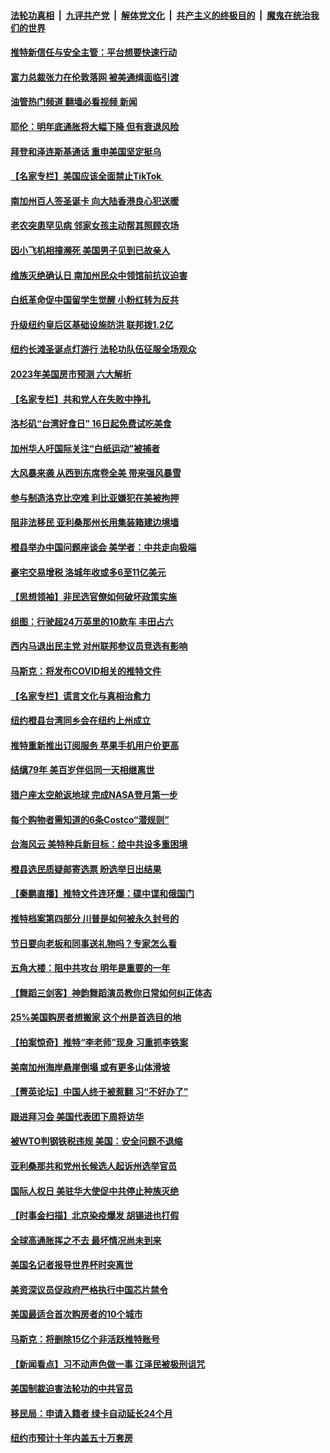 ####  [法轮功真相](../../../../basic/blob/master/README.md?t=12130501) &nbsp;|&nbsp; [九评共产党](../../../../9ping.md/blob/master/README.md?t=12130501) &nbsp;|&nbsp; [解体党文化](../../../../jtdwh.md/blob/master/README.md?t=12130501)  &nbsp;|&nbsp; [共产主义的终极目的](../../../../gczydzjmd.md/blob/master/README.md?t=12130501) &nbsp;|&nbsp; [魔鬼在统治我们的世界](../../../../mgztzwmdsj.md/blob/master/README.md?t=12130501) 

#### [推特新信任与安全主管：平台想要快速行动](../pages/nsc412/n13883387.md?t=12130501) 

#### [富力总裁张力在伦敦落网 被美通缉面临引渡](../pages/nsc412/n13883423.md?t=12130501) 

#### [油管热门频道 翻墙必看视频 新闻](http://129.146.143.75:81/youtube.html?12130501)

#### [耶伦：明年底通胀将大幅下降 但有衰退风险](../pages/nsc412/n13883402.md?t=12130501) 

#### [拜登和泽连斯基通话 重申美国坚定挺乌](../pages/nsc412/n13883414.md?t=12130501) 

#### [【名家专栏】美国应该全面禁止TikTok ](../pages/nsc412/n13883316.md?t=12130501) 

#### [南加州百人签圣诞卡 向大陆香港良心犯送暖](../pages/nsc412/n13883036.md?t=12130501) 

#### [老农突患罕见病 邻家女孩主动帮其照顾农场](../pages/nsc412/n13882933.md?t=12130501) 

#### [因小飞机相撞濒死 美国男子见到已故亲人](../pages/nsc412/n13883172.md?t=12130501) 

#### [维族灭绝确认日 南加州民众中领馆前抗议迫害](../pages/nsc412/n13883074.md?t=12130501) 

#### [白纸革命促中国留学生觉醒 小粉红转为反共](../pages/nsc412/n13882873.md?t=12130501) 



#### [升级纽约皇后区基础设施防洪 联邦拨1.2亿](../pages/nsc412/n13882961.md?t=12130501) 

#### [纽约长滩圣诞点灯游行 法轮功队伍征服全场观众](../pages/nsc412/n13883039.md?t=12130501) 

#### [2023年美国房市预测 六大解析](../pages/nsc412/n13882966.md?t=12130501) 

#### [【名家专栏】共和党人在失败中挣扎](../pages/nsc412/n13882633.md?t=12130501) 

#### [洛杉矶“台湾好食日” 16日起免费试吃美食](../pages/nsc412/n13882984.md?t=12130501) 

#### [加州华人吁国际关注“白纸运动”被捕者](../pages/nsc412/n13882954.md?t=12130501) 

#### [大风暴来袭 从西到东席卷全美 带来强风暴雪](../pages/nsc412/n13882882.md?t=12130501) 

#### [参与制造洛克比空难 利比亚嫌犯在美被拘押](../pages/nsc412/n13882745.md?t=12130501) 

#### [阻非法移民 亚利桑那州长用集装箱建边境墙](../pages/nsc412/n13882850.md?t=12130501) 

#### [橙县举办中国问题座谈会 美学者：中共走向极端](../pages/nsc412/n13882899.md?t=12130501) 

#### [豪宅交易增税 洛城年收或多6至11亿美元](../pages/nsc412/n13882880.md?t=12130501) 

#### [【思想领袖】非民选官僚如何破坏政策实施](../pages/nsc412/n13864359.md?t=12130501) 

#### [组图：行驶超24万英里的10款车 丰田占六](../pages/nsc412/n13880599.md?t=12130501) 

#### [西内马退出民主党 对州联邦参议员竞选有影响](../pages/nsc412/n13882767.md?t=12130501) 

#### [马斯克：将发布COVID相关的推特文件](../pages/nsc412/n13882793.md?t=12130501) 

#### [【名家专栏】谎言文化与真相治愈力](../pages/nsc412/n13882636.md?t=12130501) 

#### [纽约橙县台湾同乡会在纽约上州成立](../pages/nsc412/n13882831.md?t=12130501) 

#### [推特重新推出订阅服务 苹果手机用户价更高](../pages/nsc412/n13882701.md?t=12130501) 

#### [结缡79年 美百岁伴侣同一天相继离世](../pages/nsc412/n13882719.md?t=12130501) 

#### [猎户座太空舱返地球 完成NASA登月第一步](../pages/nsc412/n13882704.md?t=12130501) 

#### [每个购物者需知道的6条Costco“潜规则”](../pages/nsc412/n13881398.md?t=12130501) 

#### [台海风云 美特种兵新目标：给中共设多重困境](../pages/nsc412/n13881958.md?t=12130501) 

#### [橙县选民质疑邮寄选票 盼选举日出结果](../pages/nsc412/n13882515.md?t=12130501) 

#### [【秦鹏直播】推特文件连环爆：碟中谍和俄国门](../pages/nsc412/n13882409.md?t=12130501) 

#### [推特档案第四部分 川普是如何被永久封号的](../pages/nsc412/n13882353.md?t=12130501) 

#### [节日要向老板和同事送礼物吗？专家怎么看](../pages/nsc412/n13882438.md?t=12130501) 

#### [五角大楼：阻中共攻台 明年是重要的一年](../pages/nsc412/n13882467.md?t=12130501) 

#### [【舞蹈三剑客】神韵舞蹈演员教你日常如何纠正体态](../pages/nsc412/n13882461.md?t=12130501) 

#### [25%美国购房者想搬家 这个州是首选目的地](../pages/nsc412/n13882415.md?t=12130501) 

#### [【拍案惊奇】推特“李老师”现身 习重抓李铁案](../pages/nsc412/n13882394.md?t=12130501) 

#### [美南加州海岸悬崖倒塌 或有更多山体滑坡](../pages/nsc412/n13882411.md?t=12130501) 

#### [【菁英论坛】中国人终于被惹翻 习“不好办了”](../pages/nsc412/n13882351.md?t=12130501) 

#### [跟进拜习会 美国代表团下周将访华](../pages/nsc412/n13882361.md?t=12130501) 

#### [被WTO判钢铁税违规 美国：安全问题不退缩](../pages/nsc412/n13882335.md?t=12130501) 

#### [亚利桑那共和党州长候选人起诉州选举官员](../pages/nsc412/n13882246.md?t=12130501) 

#### [国际人权日 美驻华大使促中共停止种族灭绝](../pages/nsc412/n13882332.md?t=12130501) 

#### [【时事金扫描】北京染疫爆发 胡锡进也打假](../pages/nsc412/n13882268.md?t=12130501) 

#### [全球高通胀挥之不去 最坏情况尚未到来](../pages/nsc412/n13882292.md?t=12130501) 



#### [美国名记者报导世界杯时突离世](../pages/nsc412/n13882198.md?t=12130501) 

#### [美资深议员促政府严格执行中国芯片禁令](../pages/nsc412/n13882143.md?t=12130501) 

#### [美国最适合首次购房者的10个城市](../pages/nsc412/n13881900.md?t=12130501) 

#### [马斯克：将删除15亿个非活跃推特账号](../pages/nsc412/n13882046.md?t=12130501) 

#### [【新闻看点】习不动声色做一事 江泽民被极刑诅咒](../pages/nsc412/n13881826.md?t=12130501) 

#### [美国制裁迫害法轮功的中共官员](../pages/nsc412/n13881833.md?t=12130501) 

#### [移民局：申请入籍者 绿卡自动延长24个月](../pages/nsc412/n13881989.md?t=12130501) 

#### [纽约市预计十年内盖五十万套房](../pages/nsc412/n13881969.md?t=12130501) 

<img src='http://gfw-breaker.win/goodnews/indexes/nsc412.md' width='0px' height='0px'/>
